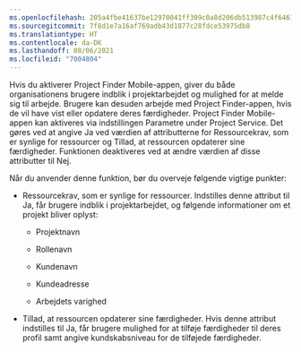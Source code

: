 ```yaml
---
ms.openlocfilehash: 205a4fbe41637be12970041ff309c0a8d206db513987c4f64610e842183ed781
ms.sourcegitcommit: 7f8d1e7a16af769adb43d1877c28fdce53975db8
ms.translationtype: HT
ms.contentlocale: da-DK
ms.lasthandoff: 08/06/2021
ms.locfileid: "7004804"
---
```

Hvis du aktiverer Project Finder Mobile-appen, giver du både organisationens brugere indblik i projektarbejdet og mulighed for at melde sig til arbejde. Brugere kan desuden arbejde med Project Finder-appen, hvis de vil have vist eller opdatere deres færdigheder. Project Finder Mobile-appen kan aktiveres via indstillingen Parametre under Project Service. Det gøres ved at angive Ja ved værdien af attributterne for Ressourcekrav, som er synlige for ressourcer og Tillad, at ressourcen opdaterer sine færdigheder. Funktionen deaktiveres ved at ændre værdien af disse attributter til Nej.  
  
 Når du anvender denne funktion, bør du overveje følgende vigtige punkter:  
  
-   Ressourcekrav, som er synlige for ressourcer. Indstilles denne attribut til Ja, får brugere indblik i projektarbejdet, og følgende informationer om et projekt bliver oplyst:  
  
    -   Projektnavn  
  
    -   Rollenavn  
  
    -   Kundenavn  
  
    -   Kundeadresse  
  
    -   Arbejdets varighed  
  
-   Tillad, at ressourcen opdaterer sine færdigheder. Hvis denne attribut indstilles til Ja, får brugere mulighed for at tilføje færdigheder til deres profil samt angive kundskabsniveau for de tilføjede færdigheder.